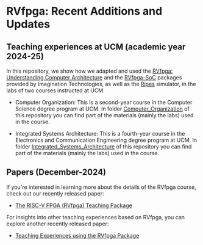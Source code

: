# RVfpga: Recent Additions and Updates

## Teaching experiences at UCM (academic year 2024-25)
In this repository, we show how we adapted and used the [RVfpga: Understanding Computer Architecture](https://university.imgtec.com/rvfpga-el2-v3-0-english-downloads-page/) and the [RVfpga-SoC](https://university.imgtec.com/rvfpgasoc-download-page-en/) packages provided by Imagination Technologies, as well as the [Ripes](https://github.com/mortbopet/Ripes) simulator, in the labs of two courses instructed at UCM.

+ Computer Organization: This is a second-year course in the Computer Science degree program at UCM. In folder [Computer_Organization](https://github.com/artecs-group/RVfpga-sim-addons/tree/main/Computer_Organization) of this repository you can find part of the materials (mainly the labs) used in the course. 

+ Integrated Systems Architecture: This is a fourth-year course in the Electronics and Communication Engineering degree program at UCM. In folder [Integrated_Systems_Architecture](https://github.com/artecs-group/RVfpga-sim-addons/tree/main/Integrated_Systems_Architecture) of this repository you can find part of the materials (mainly the labs) used in the course.

## Papers (December-2024)
If you're interested in learning more about the details of the RVfpga course, check out our recently released paper: 

* [The RISC-V FPGA (RVfpga) Teaching Package](https://www.authorea.com/doi/full/10.36227/techrxiv.172978275.56140460) 

For insights into other teaching experiences based on RVfpga, you can explore another recently released paper: 

* [Teaching Experiences using the RVfpga Package](https://github.com/artecs-group/RVfpga-sim-addons)
